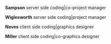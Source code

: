 **Sampson** server side coding|co-project manager


**Wiglesworth** server side coding|project manager


**Neves** client side coding|graphics designer


**Miller** client side coding|co-graphics designer